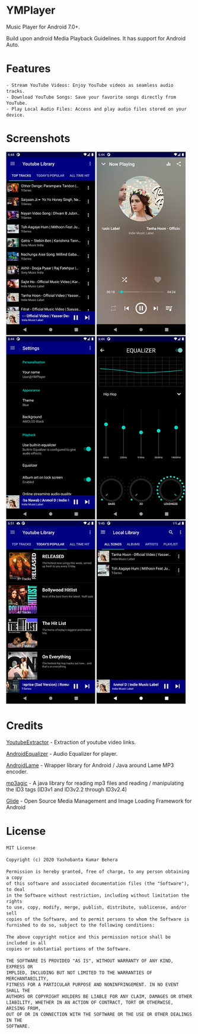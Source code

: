 # YMPlayer
Music Player for Android 7.0+.

Build upon android Media Playback Guidelines. It has support for Android Auto.

# Features
    - Stream YouTube Videos: Enjoy YouTube videos as seamless audio tracks.
    - Download YouTube Songs: Save your favorite songs directly from YouTube.
    - Play Local Audio Files: Access and play audio files stored on your device.
  
# Screenshots
![](https://github.com/Yash-K-B/YMPlayer/blob/master/screenshots/screenshot1.png?raw=true)
![](https://github.com/Yash-K-B/YMPlayer/blob/master/screenshots/screenshot2.png?raw=true)
![](https://github.com/Yash-K-B/YMPlayer/blob/master/screenshots/screenshot3.png?raw=true)
![](https://github.com/Yash-K-B/YMPlayer/blob/master/screenshots/screenshot4.png?raw=true)
![](https://github.com/Yash-K-B/YMPlayer/blob/master/screenshots/screenshot5.png?raw=true)
![](https://github.com/Yash-K-B/YMPlayer/blob/master/screenshots/screenshot6.png?raw=true)


# Credits
[YoutubeExtractor](https://github.com/Yash-K-B/YoutubeExtractor) - Extraction of youtube video links.

[AndroidEqualizer](https://github.com/bullheadandplato/AndroidEqualizer) - Audio Equalizer for player.

[AndroidLame](https://github.com/naman14/TAndroidLame) - Wrapper library for Android / Java around Lame MP3 encoder.

[mp3agic](https://github.com/mpatric/mp3agic) - A java library for reading mp3 files and reading / manipulating the ID3 tags (ID3v1 and ID3v2.2 through ID3v2.4)

[Glide](https://github.com/bumptech/glide) - Open Source Media Management and Image Loading Framework for Android

# License

```
MIT License

Copyright (c) 2020 Yashobanta Kumar Behera

Permission is hereby granted, free of charge, to any person obtaining a copy
of this software and associated documentation files (the "Software"), to deal
in the Software without restriction, including without limitation the rights
to use, copy, modify, merge, publish, distribute, sublicense, and/or sell
copies of the Software, and to permit persons to whom the Software is
furnished to do so, subject to the following conditions:

The above copyright notice and this permission notice shall be included in all
copies or substantial portions of the Software.

THE SOFTWARE IS PROVIDED "AS IS", WITHOUT WARRANTY OF ANY KIND, EXPRESS OR
IMPLIED, INCLUDING BUT NOT LIMITED TO THE WARRANTIES OF MERCHANTABILITY,
FITNESS FOR A PARTICULAR PURPOSE AND NONINFRINGEMENT. IN NO EVENT SHALL THE
AUTHORS OR COPYRIGHT HOLDERS BE LIABLE FOR ANY CLAIM, DAMAGES OR OTHER
LIABILITY, WHETHER IN AN ACTION OF CONTRACT, TORT OR OTHERWISE, ARISING FROM,
OUT OF OR IN CONNECTION WITH THE SOFTWARE OR THE USE OR OTHER DEALINGS IN THE
SOFTWARE.
```
